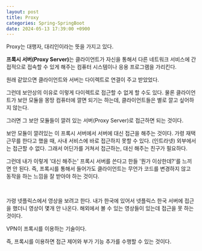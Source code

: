 ```yaml
---
layout: post
title: Proxy
categories: Spring-SpringBoot
date: 2024-05-13 17:39:00 +0900
---
```

Proxy는 대행자, 대리인이라는 뜻을 가지고 있다.

<b>프록시 서버(Proxy Server)</b>는 클라이언트가 자신을 통해서 다른 네트워크 서비스에 간접적으로 접속할 수 있게 해주는 컴퓨터 시스템이나 응용 프로그램을 가리킨다.

원래 같았으면 클라이언트와 서버는 다이렉트로 연결이 주고 받았었다.

그런데 보안상의 이유로 이렇게 다이렉트로 접근할 수 없게 할 수도 있다. 물론 클라이언트가 보안 모듈을 몽땅 컴퓨터에 깔면 되기는 하는데, 클라이언트들은 별로 깔고 싶어하지 않는다.

그러면 그 보안 모듈들이 깔려 있는 서버(Proxy Server)로 접근하면 되는 것이다.

보안 모듈이 깔려있는 이 프록시 서버에서 서버에 대신 접근을 해주는 것이다. 가령 재택 근무를 한다고 했을 때, 사내 서비스에 바로 접근하지 못할 수 있다. (인트라넷) 외부에서는 접근할 수 없다. 그래서 어딘가를 거쳐서 접근하는, 대신 해주는 친구가 필요하다.

그런데 내가 이렇게 '대신 해주는' 프록시 서버를 쓴다고 한들 '뭔가 이상한데?'를 느끼면 안 된다. 즉, 프록시를 통해서 들어가도 클라이언트는 무언가 코드를 변경하지 않고 동작을 하는 느낌을 잘 받아야 하는 것이다.

<br>

가령 넷플릭스에서 영상을 보려고 한다. 내가 한국에 있어서 넷플릭스 한국 서버에 접근을 했더니 영상이 몇개 안 나온다. 해외에서 볼 수 있는 영상들이 있는데 접근을 못 하는 것이다.

VPN이 프록시를 이용하는 기술이다.

즉, 프록시를 이용하면 접근 제어와 부가 기능 추가를 수행할 수 있는 것이다.

<br>